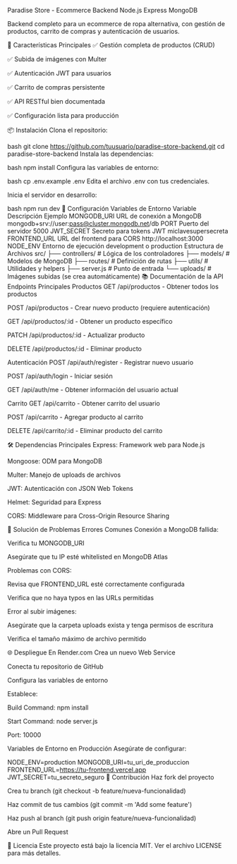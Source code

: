 Paradise Store - Ecommerce Backend
Node.js
Express
MongoDB

Backend completo para un ecommerce de ropa alternativa, con gestión de productos, carrito de compras y autenticación de usuarios.

🚀 Características Principales
✅ Gestión completa de productos (CRUD)

✅ Subida de imágenes con Multer

✅ Autenticación JWT para usuarios

✅ Carrito de compras persistente

✅ API RESTful bien documentada

✅ Configuración lista para producción

📦 Instalación
Clona el repositorio:

bash
git clone https://github.com/tuusuario/paradise-store-backend.git
cd paradise-store-backend
Instala las dependencias:

bash
npm install
Configura las variables de entorno:

bash
cp .env.example .env
Edita el archivo .env con tus credenciales.

Inicia el servidor en desarrollo:

bash
npm run dev
🔧 Configuración
Variables de Entorno
Variable	Descripción	Ejemplo
MONGODB_URI	URL de conexión a MongoDB	mongodb+srv://user:pass@cluster.mongodb.net/db
PORT	Puerto del servidor	5000
JWT_SECRET	Secreto para tokens JWT	miclavesupersecreta
FRONTEND_URL	URL del frontend para CORS	http://localhost:3000
NODE_ENV	Entorno de ejecución	development o production
Estructura de Archivos
src/
├── controllers/       # Lógica de los controladores
├── models/            # Modelos de MongoDB
├── routes/            # Definición de rutas
├── utils/             # Utilidades y helpers
├── server.js          # Punto de entrada
└── uploads/           # Imágenes subidas (se crea automáticamente)
📚 Documentación de la API
Endpoints Principales
Productos
GET /api/productos - Obtener todos los productos

POST /api/productos - Crear nuevo producto (requiere autenticación)

GET /api/productos/:id - Obtener un producto específico

PATCH /api/productos/:id - Actualizar producto

DELETE /api/productos/:id - Eliminar producto

Autenticación
POST /api/auth/register - Registrar nuevo usuario

POST /api/auth/login - Iniciar sesión

GET /api/auth/me - Obtener información del usuario actual

Carrito
GET /api/carrito - Obtener carrito del usuario

POST /api/carrito - Agregar producto al carrito

DELETE /api/carrito/:id - Eliminar producto del carrito

🛠️ Dependencias Principales
Express: Framework web para Node.js

Mongoose: ODM para MongoDB

Multer: Manejo de uploads de archivos

JWT: Autenticación con JSON Web Tokens

Helmet: Seguridad para Express

CORS: Middleware para Cross-Origin Resource Sharing

🚨 Solución de Problemas
Errores Comunes
Conexión a MongoDB fallida:

Verifica tu MONGODB_URI

Asegúrate que tu IP esté whitelisted en MongoDB Atlas

Problemas con CORS:

Revisa que FRONTEND_URL esté correctamente configurada

Verifica que no haya typos en las URLs permitidas

Error al subir imágenes:

Asegúrate que la carpeta uploads exista y tenga permisos de escritura

Verifica el tamaño máximo de archivo permitido

🌐 Despliegue
En Render.com
Crea un nuevo Web Service

Conecta tu repositorio de GitHub

Configura las variables de entorno

Establece:

Build Command: npm install

Start Command: node server.js

Port: 10000

Variables de Entorno en Producción
Asegúrate de configurar:

NODE_ENV=production
MONGODB_URI=tu_uri_de_produccion
FRONTEND_URL=https://tu-frontend.vercel.app
JWT_SECRET=tu_secreto_seguro
🤝 Contribución
Haz fork del proyecto

Crea tu branch (git checkout -b feature/nueva-funcionalidad)

Haz commit de tus cambios (git commit -m 'Add some feature')

Haz push al branch (git push origin feature/nueva-funcionalidad)

Abre un Pull Request

📄 Licencia
Este proyecto está bajo la licencia MIT. Ver el archivo LICENSE para más detalles.
